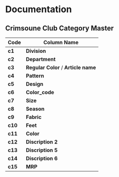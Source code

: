 # Documentation
## Crimsoune Club Category Master
|  **Code** | **Column Name** |
| ------------ | ------------ |
|  **c1**  |**Division**   |
|   **c2** |  **Department** |
| **c3**    | **Regular Color** / **Article name** |
|  **c4**   | **Pattern**   |
|   **c5**  |  **Design** |
| **c6**    |**Color_code**   |
|   **c7**  | **Size**  |
|  **c8**   |  **Season** |
|  **c9**   | **Fabric**  |
|  **c10**   | **Feet**  |
|   **c11**  |  **Color** |
| **c12**    |  **Discription 2** |
|   **c13**  |**Discription 5**   |
|   **c14**  |  **Discription 6** |
|   **c15**  |  **MRP** |
